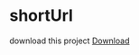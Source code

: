 # shortUrl
 download this project <a href="https://github.com/SaiGaneshReddy3648/shortUrl_/archive/refs/heads/main.zip" download target="_blank">Download</a>
